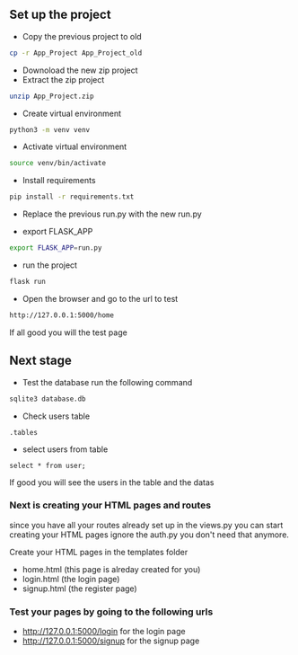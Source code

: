 ## Set up the project

- Copy the previous project to old

```bash
cp -r App_Project App_Project_old
```

- Downoload the new zip project
- Extract the zip project

```bash
unzip App_Project.zip
```

- Create virtual environment

```bash
python3 -m venv venv
```

- Activate virtual environment

```bash
source venv/bin/activate
```

- Install requirements

```bash
pip install -r requirements.txt
```

- Replace the previous run.py with the new run.py

- export FLASK_APP

```bash
export FLASK_APP=run.py
```

- run the project

```bash
flask run
```

- Open the browser and go to the url to test

```bash
http://127.0.0.1:5000/home
```

If all good you will the test page

## Next stage

- Test the database
  run the following command

```bash
sqlite3 database.db
```

- Check users table

```sqlite
.tables
```

- select users from table

```sqlite
select * from user;
```

If good you will see the users in the table and the datas

### Next is creating your HTML pages and routes

since you have all your routes already set up in the views.py you can start creating your HTML pages
ignore the auth.py you don't need that anymore.

Create your HTML pages in the templates folder

- home.html (this page is alreday created for you)
- login.html (the login page)
- signup.html (the register page)

### Test your pages by going to the following urls

- http://127.0.0.1:5000/login for the login page
- http://127.0.0.1:5000/signup for the signup page
